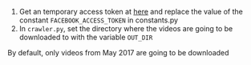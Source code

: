 1. Get an temporary access token at [here](https://developers.facebook.com/tools/explorer?method=GET&path=10155806904058463%3Ffields%3Dsource%2Ctitle&version=v2.11) and replace the value of the constant `FACEBOOK_ACCESS_TOKEN` in constants.py
2. In `crawler.py`, set the directory where the videos are going to be downloaded to with the variable `OUT_DIR`

By default, only videos from May 2017 are going to be downloaded